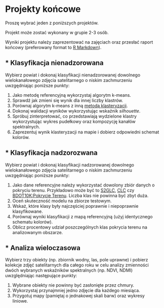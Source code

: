 # Projekty końcowe

Proszę wybrać jeden z poniższych projektów.

Projekt może zostać wykonany w grupie 2-3 osób.

Wyniki projektu należy zaprezentować na zajęciach oraz przesłać raport końcowy
(preferowany format to [R Markdown](https://rmarkdown.rstudio.com/)).

## * Klasyfikacja nienadzorowana

Wybierz powiat i dokonaj klasyfikacji nienadzorowanej dowolnego wielokanałowego zdjęcia
satelitarnego o niskim zachmurzeniu uwzgędniając poniższe punkty:

1. Jako metodę referencyjną wykorzystaj algorytm k-means.
2. Sprawdź jak zmieni się wynik dla innej liczby klastrów.
3. Porównaj algorytm k-means z inną [metodą klasteryzacji](https://www.statmethods.net/advstats/cluster.html).
4. Dokonaj walidacji wyników wykorzystując wskaźnik *silhouette*.
5. Spróbuj zinterpretować, co przedstawiają wydzielone klastry wykorzystując wykres pudełkowy oraz kompozycję kanałów spektralnych.
6. Zaprezentuj wynik klasteryzacji na mapie i dobierz odpowiedni schemat kolorów.

## * Klasyfikacja nadzorozwana

Wybierz powiat i dokonaj klasyfikacji nadzorowanej dowolnego wielokanałowego zdjęcia
satelitarnego o niskim zachmurzeniu uwzgędniając poniższe punkty:

1. Jako dane referencyjne należy wykorzystać dowolony zbiór danych o pokryciu terenu. Przykładowo może być to [S2GLC](https://s2glc.cbk.waw.pl/), [CLC](https://land.copernicus.eu/en/products/corine-land-cover) czy [BDOT10K:Pokrycie Terenu](https://www.geoportal.gov.pl/pl/dane/baza-danych-obiektow-topograficznych-bdot10k/). Liczba klas nie powinna być zbyt duża.
2. Oceń skuteczność modelu na zbiorze testowym.
3. Wskaż, które klasy były najczęściej poprawnie i niepoprawnie klasyfikowane.
4. Porównaj wyniki klasyfikacji z mapą referencyjną (użyj identycznego schematu kolorów).
5. Oblicz procentowy udział poszczególnych klas pokrycia terenu na analizowanym obszarze.

## * Analiza wieloczasowa

Wybierz trzy obiekty (np. zbiornik wodny, las, pole uprawne) i pobierz kolekcje zdjęć satelitarnych
dla całego roku w celu analizy zmienności dwóch wybranych wskaźników spektralnych (np. NDVI, NDMI)
uwzględniając następujące punkty:

1. Wybrane obiekty nie powinny być zasłonięte przez chmury.
2. Wykorzystaj przynajmniej jedno zdjęcie dla każdego miesiąca.
3. Przygotuj mapy (pamiętaj o jednakowej skali barw) oraz wykresy liniowe.
